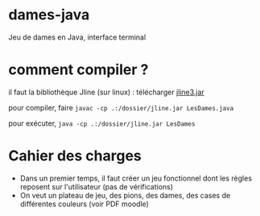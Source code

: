 # dames-java
Jeu de dames en Java, interface terminal
# comment compiler ?
il faut la bibliothèque Jline
(sur linux) : télécharger [jline3.jar](http://central.maven.org/maven2/org/jline/jline/3.6.2/jline-3.6.2.jar)

pour compiler, faire ``javac -cp .:/dossier/jline.jar LesDames.java``

pour exécuter, ``java -cp .:/dossier/jline.jar LesDames``
# Cahier des charges
* Dans un premier temps, il faut créer un jeu fonctionnel dont les règles reposent sur l'utilisateur (pas de vérifications)
* On veut un plateau de jeu, des pions, des dames, des cases de différentes couleurs (voir PDF moodle)
